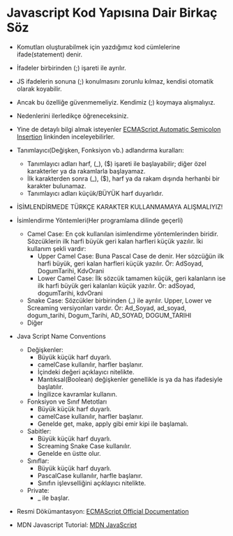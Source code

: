 # Javascript Kod Yapısına Dair Birkaç Söz
* Komutları oluşturabilmek için yazdığımız kod cümlelerine ifade(statement) denir.
* İfadeler birbirinden (;) işareti ile ayrılır.
* JS ifadelerin sonuna (;) konulmasını zorunlu kılmaz, kendisi otomatik olarak koyabilir.
* Ancak bu özelliğe güvenmemeliyiz. Kendimiz (;) koymaya alışmalıyız.
* Nedenlerini ilerledikçe öğreneceksiniz.
* Yine de detaylı bilgi almak isteyenler  [ECMAScript Automatic Semicolon Insertion](https://tc39.es/ecma262/#sec-automatic-semicolon-insertion) linkinden inceleyebilirler.
* Tanımlayıcı(Değişken, Fonksiyon vb.) adlandırma kuralları:
    * Tanımlayıcı adları harf, (_), ($) işareti ile başlayabilir; diğer özel karakterler ya da rakamlarla başlayamaz.
    * İlk karakterden sonra (_), ($), harf ya da rakam dışında herhanbi bir karakter bulunamaz.
    * Tanımlayıcı adları küçük/BÜYÜK harf duyarlıdır.
* İSİMLENDİRMEDE TÜRKÇE KARAKTER KULLANMAMAYA ALIŞMALIYIZ!
* İsimlendirme Yöntemleri(Her programlama dilinde geçerli)
    * Camel Case:
        En çok kullanılan isimlendirme yöntemlerinden biridir. Sözcüklerin ilk harfi büyük geri kalan harfleri küçük yazılır. İki kullanım şekli vardır:
        * Upper Camel Case: Buna Pascal Case de denir. Her sözcüğün ilk harfi büyük, geri kalan harfleri küçük yazılır. Ör: AdSoyad, DogumTarihi, KdvOrani
        * Lower Camel Case: İlk sözcük tamamen küçük, geri kalanların ise ilk harfi büyük geri kalanları küçük yazılır. Ör: adSoyad, dogumTarihi, kdvOrani
    * Snake Case:
        Sözcükler birbirinden (_) ile ayrılır. Upper, Lower ve Screaming versiyonları vardır. Ör: Ad_Soyad, ad_soyad, dogum_tarihi, Dogum_Tarihi, AD_SOYAD, DOGUM_TARIHI
    * Diğer

* Java Script Name Conventions
    * Değişkenler: 
        * Büyük küçük harf duyarlı.
        * camelCase kullanılır, harfler başlanır.
        * İçindeki değeri açıklayıcı nitelikte.
        * Mantıksal(Boolean) değişkenler genellikle is ya da has ifadesiyle başlatılır.
        * İngilizce kavramlar kullanın.
    * Fonksiyon ve Sınıf Metotları
        * Büyük küçük harf duyarlı.
        * camelCase kullanılır, harfler başlanır.
        * Genelde get, make, apply gibi emir kipi ile başlamalı.
    * Sabitler:
        * Büyük küçük harf duyarlı.
        * Screaming Snake Case kullanılır.
        * Genelde en üstte olur.
    * Sınıflar: 
        * Büyük küçük harf duyarlı.
        * PascalCase kullanılır, harfle başlanır.
        * Sınıfın işlevselliğini açıklayıcı nitelikte.
    * Private:
        * _ ile başlar.


* Resmi Dökümantasyon: [ECMAScript Official Documentation](https://tc39.es/ecma262)

* MDN Javascript Tutorial: [MDN JavaScript](https://developer.mozilla.org/en-US/docs/Web/JavaScript)